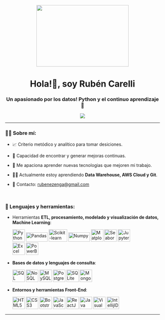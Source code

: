 <div id = "header" align = "center">
    <img src="https://media.giphy.com/media/v1.Y2lkPTc5MGI3NjExZjZpYjRmZXhpZzB0MHVicnNmbTc3ZG5yd2lrM2U2eHRheGk4NXNkaSZlcD12MV9pbnRlcm5hbF9naWZfYnlfaWQmY3Q9Zw/l378c04F2fjeZ7vH2/giphy.gif" width = 300 height = 200>
    <h1 align = "center">
        Hola!👋, soy Rubén Carelli
    </h1>
    <h3 align = "center">
        Un apasionado por los datos! Python y el continuo aprendizaje 🚀
    </h3>
    <a href = "https://www.linkedin.com/in/rubenezengacarelli/">
        <img src = "https://img.shields.io/badge/linkedin-%230077B5.svg?style=for-the-badge&logo=linkedin&logoColor=white" />
    </a>
</div>

---

### 😶‍🌫️ Sobre mí:

- 📈 Criterio metódico y analítico para tomar desiciones.

- 🔎 Capacidad de encontrar y generar mejoras continuas.

- 🚀 Me apaciona aprender nuevas tecnologias que mejoren mi trabajo.

- 🧑‍💻 Actualmente estoy aprendiendo **Data Warehouse, AWS Cloud y Git**.

- 📩 Contacto: rubenezenga@gmail.com

<br>

<div align = "left">
    <h3>
        🔨 Lenguajes y herramientas:        
    </h3>
    
- Herramientas **ETL, procesamiento, modelado y visualización de datos, Machine Learning**:
    
    <div>
        <img src = "https://cdn-icons-png.flaticon.com/128/5968/5968350.png" title="Python" alt="Python" width="40" height="40" />
        <img src = "https://upload.wikimedia.org/wikipedia/commons/thumb/e/ed/Pandas_logo.svg/1280px-Pandas_logo.svg.png" title="Pandas" alt="Pandas" width="70" height="30" />
        <img src = "https://upload.wikimedia.org/wikipedia/commons/thumb/0/05/Scikit_learn_logo_small.svg/1200px-Scikit_learn_logo_small.svg.png" title="Scikit-learn" alt="Scikit-learn" width="60" height="40" />
        <img src = "https://upload.wikimedia.org/wikipedia/commons/thumb/3/31/NumPy_logo_2020.svg/2560px-NumPy_logo_2020.svg.png" title="Numpy" alt="Numpy" width="70" height="30" />
        <img src = "https://matplotlib.org/3.1.1/_static/logo2_compressed.svg" title="Matplotlib" alt="Matplotlib" width="40" height="40" />
        <img src = "https://seaborn.pydata.org/_images/logo-wide-lightbg.svg" title="Seaborn" alt="Seaborn" width="40" height="40" />
        <img src = "https://upload.wikimedia.org/wikipedia/commons/thumb/3/38/Jupyter_logo.svg/883px-Jupyter_logo.svg.png" title="Jupyter" alt="Jupyter" width="40" height="40" />
    </div>
    <div>
        <img src = "https://cdn-icons-png.flaticon.com/128/732/732220.png" title="Excel" alt="Excel" width="40" height="40" />
        <img src = "https://upload.wikimedia.org/wikipedia/commons/thumb/c/cf/New_Power_BI_Logo.svg/2048px-New_Power_BI_Logo.svg.png" title="PowerBI" alt="PowerBI" width="40" height="40" />
    </div>
- **Bases de datos y lenguajes de consulta**:
    <div>
        <img src = "https://www.svgrepo.com/show/331760/sql-database-generic.svg" title="SQL" alt="SQL" width="40" height="40" />
        <img src = "https://dotnetvibes.files.wordpress.com/2018/01/nosql-database.png" title="NoSQL" alt="NoSQL" width="40" height="40" />
        <img src = "https://cdn.iconscout.com/icon/free/png-512/free-mysql-21-1174941.png?f=avif&w=256" title="MySQL" alt="MySQL" width="40" height="40" />
        <img src = "https://cdn.iconscout.com/icon/free/png-512/free-postgresql-11-1175122.png?f=avif&w=256" title="PostgreSQL" alt="PostgreSQL" width="40" height="40" />
        <img src = "https://cdn.iconscout.com/icon/free/png-512/free-sqlite-282687.png?f=avif&w=256" title="SQLite" alt="SQLite" width="40" height="40" />
        <img src = "https://cdn.iconscout.com/icon/free/png-512/free-mongodb-5-1175140.png?f=avif&w=256" title="MongoDB" alt="MongoDB" width="40" height="40" />
    </div>
- **Entornos y herramientas Front-End**:
    <div>
        <img src = "https://cdn.iconscout.com/icon/premium/png-512-thumb/html-2752158-2284975.png?f=avif&w=256" title="HTML5" alt="HTML5" width="40" height="40" />
        <img src = "https://cdn.iconscout.com/icon/free/png-512/free-css3-11-1175239.png?f=avif&w=256" title="CSS3" alt="CSS3" width="40" height="40" />
        <img src = "https://cdn.iconscout.com/icon/free/png-512/free-bootstrap-226077.png?f=avif&w=256" title="Bootstrap" alt="Bootstrap" width="40" height="40" />
        <img src = "https://cdn.iconscout.com/icon/premium/png-512-thumb/javascript-2752148-2284965.png?f=avif&w=256" title="JavaScript" alt="JavaScript" width="40" height="40" />
        <img src = "https://cdn.iconscout.com/icon/free/png-512/free-react-4-1175110.png?f=avif&w=256" title="ReactJS" alt="ReactJS" width="40" height="40" />
        <img src = "https://cdn.iconscout.com/icon/free/png-512/free-java-60-1174953.png?f=avif&w=256" title="Java" alt="Java" width="40" height="40" />
        <img src = "https://cdn.iconscout.com/icon/free/png-512/free-visual-studio-code-1868941-1583105.png?f=avif&w=256" title="Visual Studio Code" alt="Visual Studio Code" width="40" height="40" />
        <img src = "https://upload.wikimedia.org/wikipedia/commons/thumb/9/9c/IntelliJ_IDEA_Icon.svg/2048px-IntelliJ_IDEA_Icon.svg.png" title="IntellijIDEA" alt="IntellijIDEA" width="40" height="40" />     
    </div>
</div>

--- 
